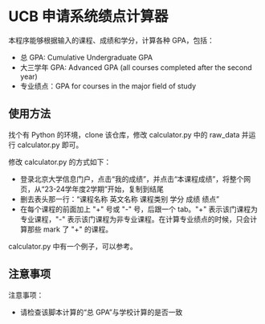 # UCB 申请系统绩点计算器

本程序能够根据输入的课程、成绩和学分，计算各种 GPA，包括：

- 总 GPA: Cumulative Undergraduate GPA
- 大三学年 GPA: Advanced GPA (all courses completed after the second year)
- 专业绩点：GPA for courses in the major field of study

## 使用方法

找个有 Python 的环境，clone 该仓库，修改 calculator.py 中的 raw_data 并运行 calculator.py 即可。

修改 calculator.py 的方式如下：

- 登录北京大学信息门户，点击“我的成绩”，并点击“本课程成绩”，将整个网页，从“23-24学年度2学期”开始，复制到结尾
- 删去表头那一行：“课程名称	英文名称	课程类别	学分	成绩	绩点”
- 在每个课程的前面加上 "+" 号或 "-" 号，后跟一个 tab。"+" 表示该门课程为专业课程，"-" 表示该门课程为非专业课程。在计算专业绩点的时候，只会计算那些 mark 了 "+" 的课程。

calculator.py 中有一个例子，可以参考。

## 注意事项

注意事项：
- 请检查该脚本计算的“总 GPA”与学校计算的是否一致
